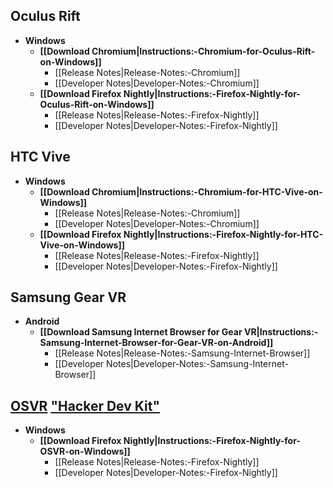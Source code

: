 ## **Oculus Rift**
  * **Windows**
    * **[[Download Chromium|Instructions:-Chromium-for-Oculus-Rift-on-Windows]]**
      * [[Release Notes|Release-Notes:-Chromium]]
      * [[Developer Notes|Developer-Notes:-Chromium]]
    * **[[Download Firefox Nightly|Instructions:-Firefox-Nightly-for-Oculus-Rift-on-Windows]]**
      * [[Release Notes|Release-Notes:-Firefox-Nightly]]
      * [[Developer Notes|Developer-Notes:-Firefox-Nightly]]

## **HTC Vive**
  * **Windows**
    * **[[Download Chromium|Instructions:-Chromium-for-HTC-Vive-on-Windows]]**
      * [[Release Notes|Release-Notes:-Chromium]]
      * [[Developer Notes|Developer-Notes:-Chromium]]
    * **[[Download Firefox Nightly|Instructions:-Firefox-Nightly-for-HTC-Vive-on-Windows]]**
      * [[Release Notes|Release-Notes:-Firefox-Nightly]]
      * [[Developer Notes|Developer-Notes:-Firefox-Nightly]]

## **Samsung Gear VR**
  * **Android**
    * **[[Download Samsung Internet Browser for Gear VR|Instructions:-Samsung-Internet-Browser-for-Gear-VR-on-Android]]**
      * [[Release Notes|Release-Notes:-Samsung-Internet-Browser]]
      * [[Developer Notes|Developer-Notes:-Samsung-Internet-Browser]]

## **[OSVR](http://www.osvr.org/) ["Hacker Dev Kit"](http://www.osvr.org/hardware/buy/)**
  * **Windows**
    * **[[Download Firefox Nightly|Instructions:-Firefox-Nightly-for-OSVR-on-Windows]]**
      * [[Release Notes|Release-Notes:-Firefox-Nightly]]
      * [[Developer Notes|Developer-Notes:-Firefox-Nightly]]
